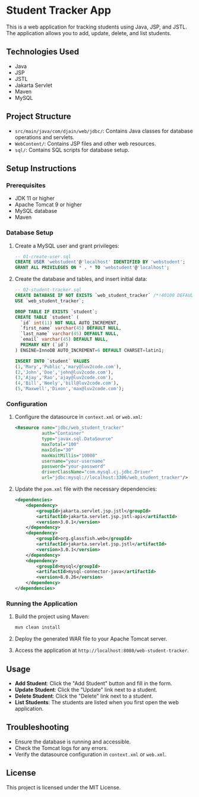 # Student Tracker App

This is a web application for tracking students using Java, JSP, and JSTL. The application allows you to add, update, delete, and list students.

## Technologies Used

- Java
- JSP
- JSTL
- Jakarta Servlet
- Maven
- MySQL

## Project Structure

- `src/main/java/com/djain/web/jdbc/`: Contains Java classes for database operations and servlets.
- `WebContent/`: Contains JSP files and other web resources.
- `sql/`: Contains SQL scripts for database setup.

## Setup Instructions

### Prerequisites

- JDK 11 or higher
- Apache Tomcat 9 or higher
- MySQL database
- Maven

### Database Setup

1. Create a MySQL user and grant privileges:
    ```sql
    -- 01-create-user.sql
    CREATE USER 'webstudent'@'localhost' IDENTIFIED BY 'webstudent';
    GRANT ALL PRIVILEGES ON * . * TO 'webstudent'@'localhost';
    ```

2. Create the database and tables, and insert initial data:
    ```sql
    -- 02-student-tracker.sql
    CREATE DATABASE IF NOT EXISTS `web_student_tracker` /*!40100 DEFAULT CHARACTER SET latin1 */;
    USE `web_student_tracker`;

    DROP TABLE IF EXISTS `student`;
    CREATE TABLE `student` (
      `id` int(11) NOT NULL AUTO_INCREMENT,
      `first_name` varchar(45) DEFAULT NULL,
      `last_name` varchar(45) DEFAULT NULL,
      `email` varchar(45) DEFAULT NULL,
      PRIMARY KEY (`id`)
    ) ENGINE=InnoDB AUTO_INCREMENT=6 DEFAULT CHARSET=latin1;

    INSERT INTO `student` VALUES
    (1,'Mary','Public','mary@luv2code.com'),
    (2,'John','Doe','john@luv2code.com'),
    (3,'Ajay','Rao','ajay@luv2code.com'),
    (4,'Bill','Neely','bill@luv2code.com'),
    (5,'Maxwell','Dixon','max@luv2code.com');
    ```

### Configuration

1. Configure the datasource in `context.xml` or `web.xml`:

    ```xml
    <Resource name="jdbc/web_student_tracker"
              auth="Container"
              type="javax.sql.DataSource"
              maxTotal="100"
              maxIdle="30"
              maxWaitMillis="10000"
              username="your-username"
              password="your-password"
              driverClassName="com.mysql.cj.jdbc.Driver"
              url="jdbc:mysql://localhost:3306/web_student_tracker"/>
    ```

2. Update the `pom.xml` file with the necessary dependencies:

    ```xml
    <dependencies>
        <dependency>
            <groupId>jakarta.servlet.jsp.jstl</groupId>
            <artifactId>jakarta.servlet.jsp.jstl-api</artifactId>
            <version>3.0.1</version>
        </dependency>
        <dependency>
            <groupId>org.glassfish.web</groupId>
            <artifactId>jakarta.servlet.jsp.jstl</artifactId>
            <version>3.0.1</version>
        </dependency>
        <dependency>
            <groupId>mysql</groupId>
            <artifactId>mysql-connector-java</artifactId>
            <version>8.0.26</version>
        </dependency>
    </dependencies>
    ```

### Running the Application

1. Build the project using Maven:

    ```sh
    mvn clean install
    ```

2. Deploy the generated WAR file to your Apache Tomcat server.
3. Access the application at `http://localhost:8080/web-student-tracker`.

## Usage

- **Add Student**: Click the "Add Student" button and fill in the form.
- **Update Student**: Click the "Update" link next to a student.
- **Delete Student**: Click the "Delete" link next to a student.
- **List Students**: The students are listed when you first open the web application.

## Troubleshooting

- Ensure the database is running and accessible.
- Check the Tomcat logs for any errors.
- Verify the datasource configuration in `context.xml` or `web.xml`.

## License

This project is licensed under the MIT License.